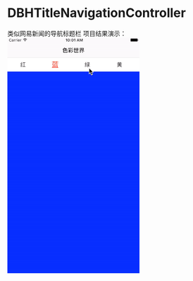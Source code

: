 # DBHTitleNavigationController
类似网易新闻的导航标题栏
项目结果演示：![img](https://github.com/245427794/Image/blob/master/DBHTitleNavigationController.gif)
